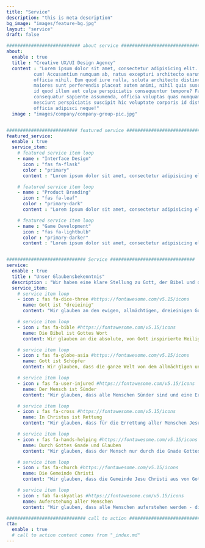 ```yaml
---
title: "Service"
description: "this is meta description"
bg_image: "images/feature-bg.jpg"
layout: "service"
draft: false

########################### about service #############################
about:
  enable : true
  title : "Creative UX/UI Design Agency"
  content : "Lorem ipsum dolor sit amet, consectetur adipisicing elit. Voluptate soluta corporis odit, optio
          cum! Accusantium numquam ab, natus excepturi architecto earum ipsa aliquam, illum, omnis rerum, eveniet
          officia nihil. Eum quod iure nulla, soluta architecto distinctio. Nesciunt odio ullam expedita, neque fugit
          maiores sunt perferendis placeat autem animi, nihil quis suscipit quibusdam ut reiciendis doloribus natus nemo
          id quod illum aut culpa perspiciatis consequuntur tempore? Facilis nam vitae iure quisquam eius harum
          consequatur sapiente assumenda, officia voluptas quas numquam placeat, alias molestias nisi laudantium
          nesciunt perspiciatis suscipit hic voluptate corporis id distinctio earum. Dolor reprehenderit fuga dolore
          officia adipisci neque!"
  image : "images/company/company-group-pic.jpg"


########################## featured service ############################
featured_service:
  enable : true
  service_item:
    # featured service item loop
    - name : "Interface Design"
      icon : "fas fa-flask"
      color : "primary"
      content : "Lorem ipsum dolor sit amet, consectetur adipisicing elit. Saepe enim impedit repudiandae omnis est temporibus."

    # featured service item loop
    - name : "Product Branding"
      icon : "fas fa-leaf"
      color : "primary-dark"
      content : "Lorem ipsum dolor sit amet, consectetur adipisicing elit. Saepe enim impedit repudiandae omnis est temporibus."

    # featured service item loop
    - name : "Game Development"
      icon : "fas fa-lightbulb"
      color : "primary-darker"
      content : "Lorem ipsum dolor sit amet, consectetur adipisicing elit. Saepe enim impedit repudiandae omnis est temporibus."


############################# Service ###############################
service:
  enable : true
  title : "Unser Glaubensbekenntnis"
  description : "Wir haben eine klare Stellung zu Gott, der Bibel und dem Menschen. Hier folgen die 8 grundlegenden Punkte:"
  service_item:
    # service item loop
    - icon : fas fa-dice-three #https://fontawesome.com/v5.15/icons
      name: Gott ist "dreieinig"
      content: "Wir glauben an den ewigen, allmächtigen, dreieinigen Gott. (1.Johannes 5, 7; Matthäus 28, 19)"

    # service item loop
    - icon : fas fa-bible #https://fontawesome.com/v5.15/icons
      name: Die Bibel ist Gottes Wort
      content: Wir glauben an die absolute, von Gott inspirierte Heilige Schrift - die Bibel. (2. Timotheus 3, 16) 

    # service item loop
    - icon : fas fa-globe-asia #https://fontawesome.com/v5.15/icons
      name: Gott ist Schöpfer
      content: Wir glauben, dass die ganze Welt von dem allmächtigen und ewigen Gott geschaffen wurde. (1.Mose 1+2)" 

    # service item loop
    - icon : fas fa-user-injured #https://fontawesome.com/v5.15/icons
      name: Der Mensch ist Sünder
      content: "Wir glauben, dass alle Menschen Sünder sind und eine Errettung brauchen. (Römer 5, 12)"

    # service item loop
    - icon : fas fa-cross #https://fontawesome.com/v5.15/icons
      name: In Christus ist Rettung
      content: "Wir glauben, dass für die Errettung aller Menschen Jesus Christus gestorben und auferstanden ist. Er ist der einzige Retter der Welt. (Johannes 4, 42)"

    # service item loop
    - icon : fas fa-hands-helping #https://fontawesome.com/v5.15/icons
      name: Durch Gottes Gnade und Glauben
      content: "Wir glauben, dass der Mensch nur durch die Gnade Gottes, durch die Bekehrung und persönlichen Glauben an den Herrn Jesus Christus errettet wird. (Epheser 2, 8)"

    # service item loop
    - icon : fas fa-church #https://fontawesome.com/v5.15/icons
      name: Die Gemeinde Christi
      content: "Wir glauben, dass die Gemeinde Jesu Christi aus von Gott vergebenen und vom Heiligen Geist wiedergeborenen Menschen besteht. (Epheser 5, 30-32)"

    # service item loop
    - icon : fab fa-skyatlas #https://fontawesome.com/v5.15/icons
      name: Auferstehung aller Menschen
      content: "Wir glauben, dass alle Menschen auferstehen werden - die Ungerechten (Ungläubigen) für die ewige Verdammnis mit dem Teufel, die Gerechten zum ewigen Leben mit Gott. (Johannes 5, 28-29)"

############################# call to action #################################
cta:
  enable : true
  # call to action content comes from "_index.md"
---
```

